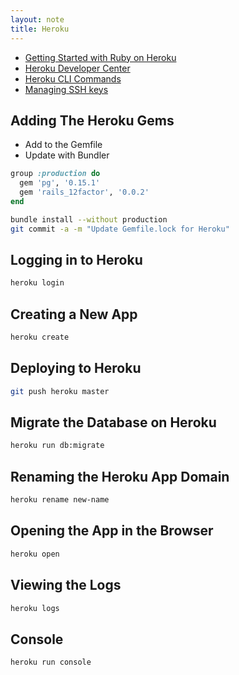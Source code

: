 ```yaml
---
layout: note
title: Heroku
---
```


- [Getting Started with Ruby on Heroku](https://devcenter.heroku.com/articles/getting-started-with-ruby#introduction)
- [Heroku Developer Center](https://devcenter.heroku.com/)
- [Heroku CLI Commands](https://devcenter.heroku.com/articles/heroku-command)
- [Managing SSH keys](https://devcenter.heroku.com/articles/keys)

## Adding The Heroku Gems
- Add to the Gemfile
- Update with Bundler

```ruby
group :production do
  gem 'pg', '0.15.1'
  gem 'rails_12factor', '0.0.2'
end
```

```bash
bundle install --without production
git commit -a -m "Update Gemfile.lock for Heroku"
```


## Logging in to Heroku

```bash
heroku login
```


## Creating a New App

```bash
heroku create
```


## Deploying to Heroku

```bash
git push heroku master
```

## Migrate the Database on Heroku

```bash
heroku run db:migrate
```


## Renaming the Heroku App Domain

```bash
heroku rename new-name
```


## Opening the App in the Browser

```bash
heroku open
```

## Viewing the Logs

```bash
heroku logs
```

## Console

```bash
heroku run console
```
